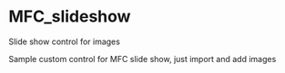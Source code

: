 # MFC_slideshow
Slide show control for images

Sample custom control for MFC slide show, just import and add images
